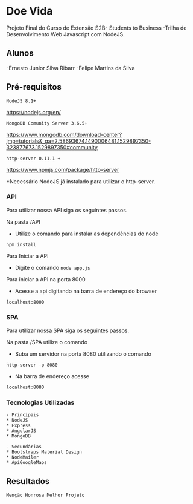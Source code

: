# Doe Vida

Projeto Final do Curso de Extensão S2B- Students to Business -Trilha de Desenvolvimento Web Javascript com NodeJS.

## Alunos

-Ernesto Junior Silva Ribarr
-Felipe Martins da Silva

## Pré-requisitos

``
NodeJS 8.1+
``

https://nodejs.org/en/


``
MongoDB Comunity Server 3.6.5+
``

https://www.mongodb.com/download-center?jmp=tutorials&_ga=2.58693674.1490006481.1529897350-323877673.1529897350#community

``
http-server 0.11.1 +
``

https://www.npmjs.com/package/http-server

*Necessário NodeJS já instalado para utilizar o http-server.

### API

Para utilizar nossa API siga os seguintes passos.

Na pasta /API 
- Utilize o comando para instalar as dependências do node
```
npm install 

```

Para Iniciar a API 
- Digite o comando 
``
node app.js
``

Para iniciar a API na porta 8000 

- Acesse a api digitando na barra de endereço do browser

``
localhost:8000
``

### SPA

Para utilizar nossa SPA siga os seguintes passos.

Na pasta /SPA utilize o comando

- Suba um servidor na porta 8080 utilizando o comando

``
http-server -p 8080
``

- Na barra de endereço acesse

``
localhost:8080
``

### Tecnologias Utilizadas
```
- Principais
* NodeJS
* Express
* AngularJS
* MongoDB

- Secundárias
* Bootstraps Material Design
* NodeMailer
* ApiGoogleMaps
```

## Resultados

``
Menção Honrosa Melhor Projeto 
``
